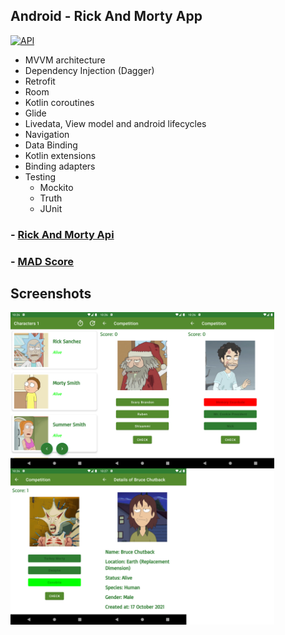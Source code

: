 ## Android - Rick And Morty App
[![API](https://img.shields.io/badge/API-21%2B-brightgreen.svg?style=flat)](https://android-arsenal.com/api?level=21)
- MVVM architecture
- Dependency Injection (Dagger)
- Retrofit
- Room
- Kotlin coroutines
- Glide
- Livedata, View model and android lifecycles
- Navigation
- Data Binding
- Kotlin extensions
- Binding adapters
- Testing
    - Mockito
    - Truth
    - JUnit

### - [Rick And Morty Api](https://rickandmortyapi.com/)
### - [MAD Score](https://madscorecard.withgoogle.com/scorecards/721914447/)

## Screenshots
<img src="https://raw.githubusercontent.com/hakanyilmazz/rick-and-morty-app/main/ss.png" height="500"></br>
